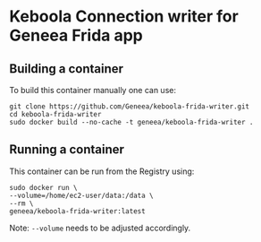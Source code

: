 # Keboola Connection writer for Geneea Frida app


## Building a container
To build this container manually one can use:

```
git clone https://github.com/Geneea/keboola-frida-writer.git
cd keboola-frida-writer
sudo docker build --no-cache -t geneea/keboola-frida-writer .
```

## Running a container
This container can be run from the Registry using:

```
sudo docker run \
--volume=/home/ec2-user/data:/data \
--rm \
geneea/keboola-frida-writer:latest
```
Note: `--volume` needs to be adjusted accordingly.
